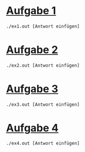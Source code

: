 # [Aufgabe 1](./ex1.c)

```bash
./ex1.out [Antwort einfügen]
```

# [Aufgabe 2](./ex2.c)

```bash
./ex2.out [Antwort einfügen]
```

# [Aufgabe 3](./ex3.c)

```bash
./ex3.out [Antwort einfügen]
```

# [Aufgabe 4](./ex4.c)

```bash
./ex4.out [Antwort einfügen]
```
